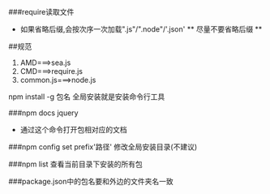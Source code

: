 ###require读取文件
* 如果省略后缀,会按次序一次加载".js"/".node"/'.json'
** 尽量不要省略后缀 **

##规范

1. AMD===>sea.js
2. CMD===>require.js
3. common.js===>node.js

npm install -g 包名  全局安装就是安装命令行工具

###npm docs jquery
* 通过这个命令打开包相对应的文档

###npm config set prefix'路径' 修改全局安装目录(不建议)

###npm list 查看当前目录下安装的所有包

###package.json中的包名要和外边的文件夹名一致